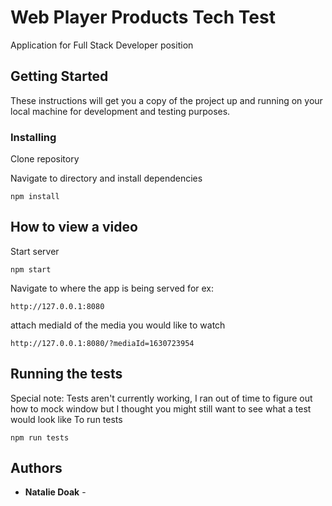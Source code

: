 # Web Player Products Tech Test

Application for Full Stack Developer position

## Getting Started

These instructions will get you a copy of the project up and running on your local machine for development and testing purposes. 

### Installing
Clone repository

Navigate to directory and install dependencies 
```
npm install 
```
 

## How to view a video 
Start server
```
npm start
```
Navigate to where the app is being served
for ex:
```
http://127.0.0.1:8080
```
attach mediaId of the media you would like to watch
```
http://127.0.0.1:8080/?mediaId=1630723954
```

## Running the tests
Special note: Tests aren't currently working, I ran out of time to figure out how to mock window but I thought you might still want to see what a test would look like
To run tests

```
npm run tests
```


## Authors
* **Natalie Doak** - 



